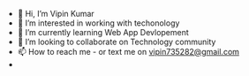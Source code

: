 - 👋 Hi, I’m Vipin Kumar
- 👀 I’m interested in working with techonology
- 🌱 I’m currently learning Web App Devlopement
- 💞️ I’m looking to collaborate on Technology community
- 📫 How to reach me - or text me on vipin735282@gmail.com
- 

<!---
vipinkumar735282/vipinkumar735282 is a ✨ special ✨ repository because its `README.md` (this file) appears on your GitHub profile.
You can click the Preview link to take a look at your changes.
--->
